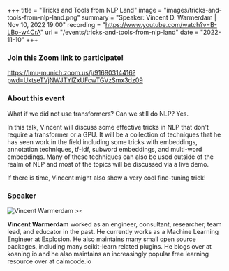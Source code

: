+++
title = "Tricks and Tools from NLP Land"
image = "images/tricks-and-tools-from-nlp-land.png"
summary = "Speaker: Vincent D. Warmerdam | Nov 10, 2022 19:00"
recording = "https://www.youtube.com/watch?v=B-LBo-w4CrA"
url = "/events/tricks-and-tools-from-nlp-land"
date = "2022-11-10"
+++

<!--more-->

<!-- ![Tricks and Tools from NLP Land ><](/images/tricks-and-tools-from-nlp-land.png) -->

### Join this Zoom link to participate!
https://lmu-munich.zoom.us/j/91690314416?pwd=UktseTVjNWJTYlZxUFcwTGVzSmx3dz09


### About this event

What if we did not use transformers? Can we still do NLP? Yes. 

In this talk, Vincent will discuss some effective tricks in NLP that don't require a transformer or a GPU. It will be a collection of techniques that he has seen work in the field including some tricks with embeddings, annotation techniques, tf-idf, subword embeddings, and multi-word embeddings. Many of these techniques can also be used outside of the realm of NLP and most of the topics will be discussed via a live demo. 

If there is time, Vincent might also show a very cool fine-tuning trick!

### Speaker

![Vincent Warmerdam ><](/images/vincent-warmerdam.jpg)

**Vincent Warmerdam** worked as an engineer, consultant, researcher, team lead, and educator in the past. He currently works as a Machine Learning Engineer at Explosion. He also maintains many small open source packages, including many scikit-learn related plugins. He blogs over at koaning.io and he also maintains an increasingly popular free learning resource over at calmcode.io